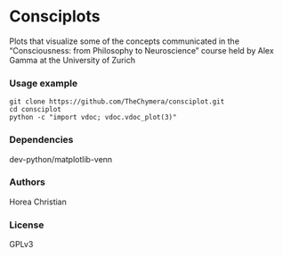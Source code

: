 # Consciplots

Plots that visualize some of the concepts communicated in the “Consciousness: from Philosophy to 
Neuroscience” course held by Alex Gamma at the University of Zurich

### Usage example

```
git clone https://github.com/TheChymera/consciplot.git
cd consciplot
python -c "import vdoc; vdoc.vdoc_plot(3)"
```

### Dependencies
dev-python/matplotlib-venn

### Authors
Horea Christian

### License 
GPLv3
